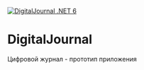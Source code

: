 [![DigitalJournal .NET 6](https://github.com/kanadeiar/DigitalJournal/actions/workflows/dotnet.yml/badge.svg)](https://github.com/kanadeiar/DigitalJournal/actions/workflows/dotnet.yml)

# DigitalJournal

Цифровой журнал - прототип приложения


